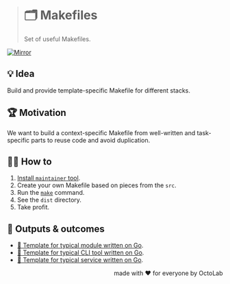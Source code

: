 > # 🗂 Makefiles
>
> Set of useful Makefiles.

[![Mirror][mirror.icon]][mirror.page]

## 💡 Idea

Build and provide template-specific Makefile for different stacks.

## 🏆 Motivation

We want to build a context-specific Makefile from well-written
and task-specific parts to reuse code and avoid duplication.

## 🤼‍♂️ How to

1. [Install `maintainer` tool][maintainer].
2. Create your own Makefile based on pieces from the `src`.
3. Run the [`make`][make] command.
4. See the `dist` directory.
5. Take profit.

## 🤲 Outputs & outcomes

- [🧩 Template for typical module written on Go](https://github.com/octomation/go-module).
- [🧩 Template for typical CLI tool written on Go](https://github.com/octomation/go-tool).
- [🧩 Template for typical service written on Go](https://github.com/octomation/go-service).

<p align="right">made with ❤️ for everyone by OctoLab</p>

[mirror.page]:      https://bitbucket.org/kamilsk/makefiles
[mirror.icon]:      https://img.shields.io/badge/mirror-bitbucket-blue

[maintainer]:       https://github.com/octomation/maintainer#-installation
[make]:             https://www.gnu.org/software/make/
